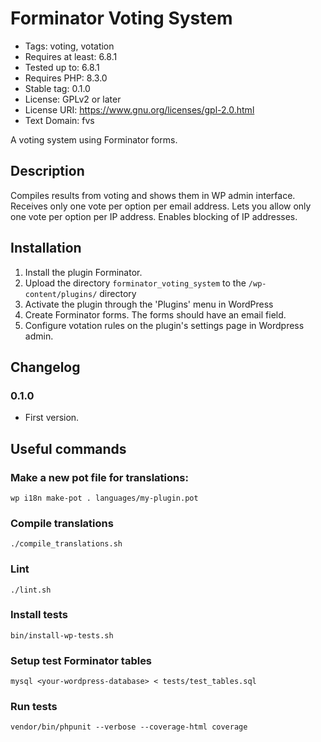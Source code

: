 # Forminator Voting System

* Tags: voting, votation
* Requires at least: 6.8.1
* Tested up to: 6.8.1
* Requires PHP: 8.3.0
* Stable tag: 0.1.0
* License: GPLv2 or later
* License URI: https://www.gnu.org/licenses/gpl-2.0.html
* Text Domain: fvs

A voting system using Forminator forms.

## Description

Compiles results from voting and shows them in WP admin interface.
Receives only one vote per option per email address.
Lets you allow only one vote per option per IP address.
Enables blocking of IP addresses.

## Installation

1. Install the plugin Forminator. 
2. Upload the directory `forminator_voting_system` to the `/wp-content/plugins/` directory
3. Activate the plugin through the 'Plugins' menu in WordPress
4. Create Forminator forms. The forms should have an email field.
5. Configure votation rules on the plugin's settings page in Wordpress admin.

## Changelog

### 0.1.0
* First version.

## Useful commands

### Make a new pot file for translations:
`wp i18n make-pot . languages/my-plugin.pot`

### Compile translations
`./compile_translations.sh`

### Lint
`./lint.sh`

### Install tests
`bin/install-wp-tests.sh`

### Setup test Forminator tables
`mysql <your-wordpress-database> < tests/test_tables.sql`

### Run tests
`vendor/bin/phpunit --verbose --coverage-html coverage`
